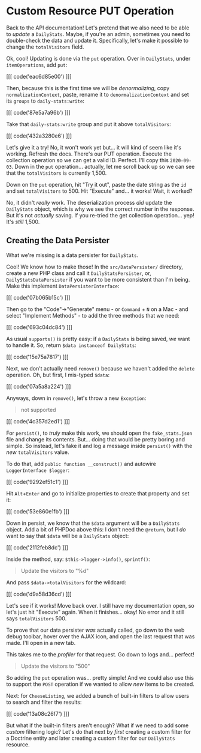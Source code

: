 # Custom Resource PUT Operation

Back to the API documentation! Let's pretend that we also need to be able to
*update* a `DailyStats`. Maybe, if you're an admin, sometimes you need to
double-check the data and update it. Specifically, let's make it possible to
change the `totalVisitors` field.

Ok, cool! Updating is done via the `put` operation. Over in `DailyStats`, under
`itemOperations`, add `put`:

[[[ code('eac6d85e00') ]]]

Then, because this is the first time we will be *denormalizing*, copy
`normalizationContext`, paste, rename it to `denormalizationContext`
and set its `groups` to `daily-stats:write`:

[[[ code('87e5a7a96b') ]]]

Take that `daily-stats:write` group and put it above `totalVisitors`:

[[[ code('432a3280e6') ]]]

Let's give it a try! No, it won't work yet but... it will kind of seem like
it's working. Refresh the docs. There's our PUT operation. Execute the collection
operation so we can get a valid ID. Perfect. I'll copy this `2020-09-03`. Down in
the `put` operation... actually, let me scroll back up so we can see that the
`totalVisitors` is currently 1,500.

Down on the `put` operation, hit "Try it out", paste the date string as the `id`
and set `totalVisitors` to 500. Hit "Execute" and... it works! Wait, it worked?

No, it didn't *really* work. The deserialization process *did* update the
`DailyStats` object, which is why we see the correct number in the response. But
it's not *actually* saving. If you re-tried the get collection operation... yep!
It's *still* 1,500.

## Creating the Data Persister

What we're missing is a data persister for `DailyStats`.

Cool! We know how to make those! In the `src/DataPersister/` directory, create
a new PHP class and call it `DailyStatsPersister`, or, `DailyStatsDataPersister`
if you want to be more consistent than I'm being. Make this implement `DataPersisterInterface`:

[[[ code('07b065b15c') ]]]

Then go to the "Code"->"Generate" menu - or `Command` + `N` on a Mac - and select
"Implement Methods" - to add the three methods that we need:

[[[ code('693c04dc84') ]]]

As usual `supports()` is pretty easy: if a `DailyStats` is being saved,
*we* want to handle it. So, return `$data instanceof DailyStats`:

[[[ code('15e75a7817') ]]]

Next, we don't actually need `remove()` because we haven't added the `delete`
operation. Oh, but first, I mis-typed `$data`:

[[[ code('07a5a8a224') ]]]

Anyways, down in `remove()`, let's throw a new `Exception`:

> not supported

[[[ code('4c357d2ed1') ]]]

For `persist()`, to *truly* make this work, we should open the `fake_stats.json`
file and change its contents. But... doing that would be pretty boring and simple.
So instead, let's fake it and log a message inside `persist()` with the *new*
`totalVisitors` value.

To do that, add `public function __construct()` and autowire `LoggerInterface $logger`:

[[[ code('9292ef51c1') ]]]

Hit `Alt`+`Enter` and go to initialize properties to create that property and
set it:

[[[ code('53e860e1fb') ]]]

Down in persist, we know that the `$data` argument will be a `DailyStats` object.
Add a bit of PHPDoc above this: I don't need the `@return`, but I *do* want to say
that `$data` will be a `DailyStats` object:

[[[ code('2112feb8dc') ]]]

Inside the method, say: `$this->logger->info()`, `sprintf()`:

> Update the visitors to "%d"

And pass `$data->totalVisitors` for the wildcard:

[[[ code('d9a58d36cd') ]]]

Let's see if it works! Move back over. I still have my documentation open, so
let's just hit "Execute" again. When it finishes... okay! No error and it still
says `totalVisitors` 500.

To prove that our data persister *was* actually called, go down to the web debug
toolbar, hover over the AJAX icon, and open the last request that was made. I'll
open in a new tab.

This takes me to the *profiler* for that request. Go down to logs and... perfect!

> Update the visitors to "500"

So adding the `put` operation was... pretty simple! And we could also use this to
support the `POST` operation if we wanted to allow *new* items to be created.

Next: for `CheeseListing`, we added a bunch of built-in filters to allow users to
search and filter the results:

[[[ code('13a08c26f7') ]]]

But what if the built-in filters aren't enough? What if we need to add some
*custom* filtering logic? Let's do that next by *first* creating a custom filter
for a Doctrine entity and later creating a custom filter for our `DailyStats`
resource.

